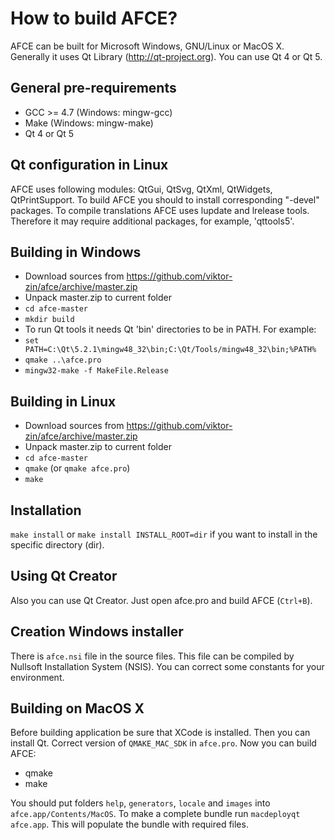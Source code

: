 How to build AFCE?
==================

AFCE can be built for Microsoft Windows, GNU/Linux or MacOS X. Generally it uses Qt Library (http://qt-project.org).
You can use Qt 4 or Qt 5.

General pre-requirements
-----------------------
* GCC >= 4.7 (Windows: mingw-gcc)
* Make (Windows: mingw-make)
* Qt 4 or Qt 5


Qt configuration in Linux
-------------------------
AFCE uses following modules: QtGui, QtSvg, QtXml, QtWidgets, QtPrintSupport. To build AFCE you should to install corresponding "-devel" packages. To compile translations AFCE uses lupdate and lrelease tools. Therefore it may require additional packages, for example, 'qttools5'.

Building in Windows
-------------------
* Download sources from https://github.com/viktor-zin/afce/archive/master.zip
* Unpack master.zip to current folder
* `cd afce-master`
* `mkdir build`
* To run Qt tools it needs Qt 'bin' directories to be in PATH. For example:
* `set PATH=C:\Qt\5.2.1\mingw48_32\bin;C:\Qt/Tools/mingw48_32\bin;%PATH%`
* `qmake ..\afce.pro`
* `mingw32-make -f MakeFile.Release`

Building in Linux
-----------------
* Download sources from https://github.com/viktor-zin/afce/archive/master.zip
* Unpack master.zip to current folder
* `cd afce-master`
* `qmake` (or `qmake afce.pro`)
* `make`

Installation
------------
`make install`
or
`make install INSTALL_ROOT=dir`
if you want to install in the specific directory (dir).

Using Qt Creator
----------------
Also you can use Qt Creator. Just open afce.pro and build AFCE (`Ctrl+B`).

Creation Windows installer
--------------------------
There is `afce.nsi` file in the source files. This file can be compiled by Nullsoft Installation System (NSIS). You can correct some constants for your environment.

Building on MacOS X
------------------
Before building application be sure that XCode is installed. Then you can install Qt.
Correct version of `QMAKE_MAC_SDK` in `afce.pro`. Now you can build AFCE:

* qmake
* make

You should put folders `help`, `generators`, `locale` and `images` into `afce.app/Contents/MacOS`. To make a complete bundle run `macdeployqt afce.app`. This will populate the bundle with required files.

